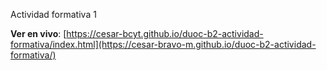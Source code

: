 Actividad formativa 1

**Ver en vivo**: [https://cesar-bcyt.github.io/duoc-b2-actividad-formativa/index.html](https://cesar-bravo-m.github.io/duoc-b2-actividad-formativa/)
